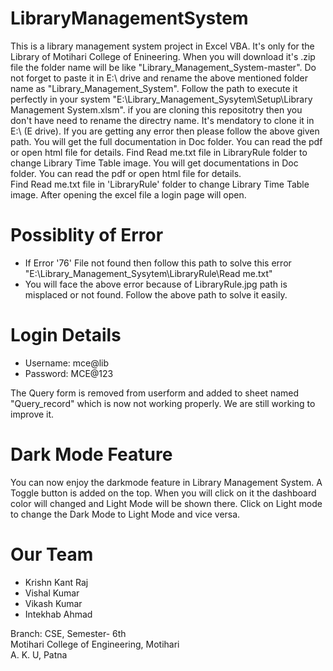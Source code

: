 # LibraryManagementSystem

This is a library management system project in Excel VBA. 
It's only for the Library of Motihari College of Enineering. 
When you will download it's .zip file the folder name will be like "Library_Management_System-master".
Do not forget to paste it in E:\ drive and rename the above mentioned folder name as "Library_Management_System". 
Follow the path to execute it perfectly in your system "E:\Library_Management_Sysytem\Setup\Library Management System.xlsm". 
if you are cloning this repositotry then you don't have need to rename the directry name. 
It's mendatory to clone it in E:\ (E drive). If you are getting any error then please follow the above given path.
You will get the full documentation in Doc folder. 
You can read the pdf or open html file for details. 
Find Read me.txt file in LibraryRule folder to change Library Time Table image.
You will get documentations in Doc folder. 
You can read the pdf or open html file for details.  
Find Read me.txt file in 'LibraryRule' folder to change Library Time Table image. 
After opening the excel file a login page will open.

# Possiblity of Error
- If Error '76' File not found then follow this path to solve this error "E:\Library_Management_Sysytem\LibraryRule\Read me.txt"
- You will face the above error because of LibraryRule.jpg path is misplaced or not found. Follow the above path to solve it easily.
# Login Details

- Username: mce@lib<br>
- Password: MCE@123

The Query form is removed from userform and added to sheet named "Query_record" which is now not working properly.
We are still working to improve it. 

# Dark Mode Feature

You can now enjoy the darkmode feature in Library Management System.
A Toggle button is added on the top. When you will click on it the dashboard color will changed and Light Mode will be shown there.
Click on Light mode to change the Dark Mode to Light Mode and vice versa.

# Our Team

- Krishn Kant Raj<br>
- Vishal Kumar<br>
- Vikash Kumar<br>
- Intekhab Ahmad<br>

Branch: CSE, Semester- 6th<br>
Motihari College of Engineering, Motihari<br>
A. K. U, Patna

